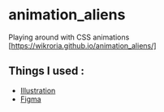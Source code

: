 # animation_aliens
Playing around with CSS animations [https://wikroria.github.io/animation_aliens/]

## Things I used :
* [Illustration](https://undraw.co/illustrations)
* [Figma](https://www.figma.com)
